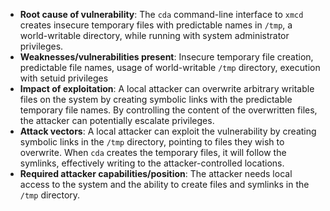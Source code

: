 - **Root cause of vulnerability**: The `cda` command-line interface to `xmcd` creates insecure temporary files with predictable names in `/tmp`, a world-writable directory, while running with system administrator privileges.
- **Weaknesses/vulnerabilities present**: Insecure temporary file creation, predictable file names, usage of world-writable `/tmp` directory, execution with setuid privileges
- **Impact of exploitation**: A local attacker can overwrite arbitrary writable files on the system by creating symbolic links with the predictable temporary file names. By controlling the content of the overwritten files, the attacker can potentially escalate privileges.
- **Attack vectors**: A local attacker can exploit the vulnerability by creating symbolic links in the `/tmp` directory, pointing to files they wish to overwrite. When `cda` creates the temporary files, it will follow the symlinks, effectively writing to the attacker-controlled locations.
- **Required attacker capabilities/position**: The attacker needs local access to the system and the ability to create files and symlinks in the `/tmp` directory.